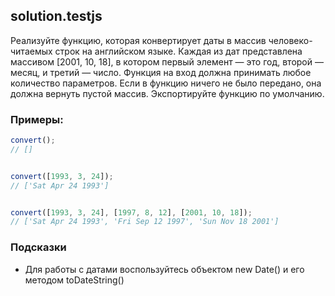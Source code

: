 ## solution.testjs

Реализуйте функцию, которая конвертирует даты в массив человеко-читаемых 
строк на английском языке. Каждая из дат представлена массивом [2001, 10, 18], 
в котором первый элемент — это год, второй — месяц, и третий — число. 
Функция на вход должна принимать любое количество параметров. 
Если в функцию ничего не было передано, она должна вернуть пустой массив. 
Экспортируйте функцию по умолчанию.

### Примеры:

```js
convert();
// []


convert([1993, 3, 24]);
// ['Sat Apr 24 1993']


convert([1993, 3, 24], [1997, 8, 12], [2001, 10, 18]);
// ['Sat Apr 24 1993', 'Fri Sep 12 1997', 'Sun Nov 18 2001']
```

### Подсказки

* Для работы с датами воспользуйтесь объектом new Date() и его методом toDateString()

